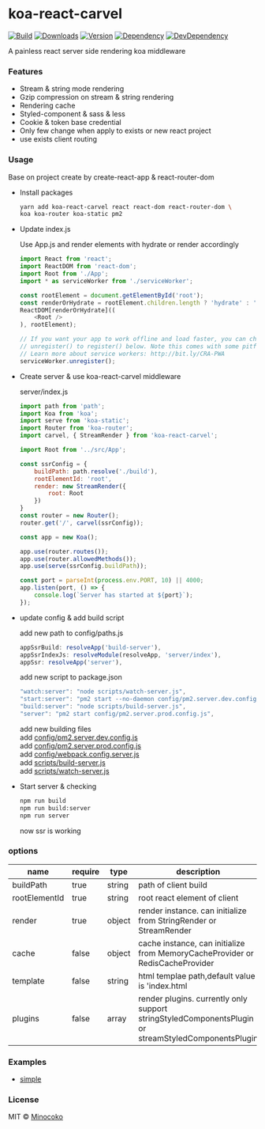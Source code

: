 # koa-react-carvel
[![Build][travis-img]][travis]
[![Downloads][koa-react-carvel-dt-img]][koa-react-carvel-pkg]
[![Version][koa-react-carvel-v-img]][koa-react-carvel-pkg]
[![Dependency][dependency-img]][dependency]
[![DevDependency][devDependency-img]][dependency]

[travis-img]: https://travis-ci.org/minocoko/koa-react-carvel.svg
[travis]: https://travis-ci.org/minocoko/koa-react-carvel
[coveralls-img]: https://coveralls.io/repos/github/minocoko/koa-react-carvel/badge.svg
[coveralls]: https://coveralls.io/github/minocoko/koa-react-carvel
[koa-react-carvel-pkg]: https://www.npmjs.com/package/koa-react-carvel
[koa-react-carvel-dt-img]: https://img.shields.io/npm/dt/koa-react-carvel.svg
[koa-react-carvel-v-img]: https://img.shields.io/npm/v/koa-react-carvel.svg
[dependency]: https://david-dm.org/minocoko/koa-react-carvel
[dependency-img]: https://david-dm.org/minocoko/koa-react-carvel/status.svg
[devDependency-img]: https://david-dm.org/minocoko/koa-react-carvel/dev-status.svg

A painless react server side rendering koa middleware

### Features
* Stream & string mode rendering
* Gzip compression on stream & string rendering
* Rendering cache
* Styled-component & sass & less
* Cookie & token base credential
* Only few change when apply to exists or new react project
* use exists client routing

### Usage

Base on project create by create-react-app & react-router-dom

* Install packages
    ```bash
    yarn add koa-react-carvel react react-dom react-router-dom \
    koa koa-router koa-static pm2
    ```

* Update index.js

    Use App.js and render elements with hydrate or render accordingly
    ```javascript
    import React from 'react';
    import ReactDOM from 'react-dom';
    import Root from './App';
    import * as serviceWorker from './serviceWorker';

    const rootElement = document.getElementById('root');
    const renderOrHydrate = rootElement.children.length ? 'hydrate' : 'render';
    ReactDOM[renderOrHydrate]((
        <Root />
    ), rootElement);

    // If you want your app to work offline and load faster, you can change
    // unregister() to register() below. Note this comes with some pitfalls.
    // Learn more about service workers: http://bit.ly/CRA-PWA
    serviceWorker.unregister();

    ```

* Create server & use koa-react-carvel middleware

    server/index.js
    ```javascript
    import path from 'path';
    import Koa from 'koa';
    import serve from 'koa-static';
    import Router from 'koa-router';
    import carvel, { StreamRender } from 'koa-react-carvel';

    import Root from '../src/App';

    const ssrConfig = {
        buildPath: path.resolve('./build'),
        rootElementId: 'root',
        render: new StreamRender({
            root: Root
        })
    }
    const router = new Router();
    router.get('/', carvel(ssrConfig));

    const app = new Koa();

    app.use(router.routes());
    app.use(router.allowedMethods());
    app.use(serve(ssrConfig.buildPath));

    const port = parseInt(process.env.PORT, 10) || 4000;
    app.listen(port, () => {
        console.log(`Server has started at ${port}`);
    });

    ```

* update config & add build script

    add new path to config/paths.js
    ```javascript
    appSsrBuild: resolveApp('build-server'),
    appSsrIndexJs: resolveModule(resolveApp, 'server/index'),
    appSsr: resolveApp('server'),
    ```

    add new script to package.json
    ```javascript
    "watch:server": "node scripts/watch-server.js",
    "start:server": "pm2 start --no-daemon config/pm2.server.dev.config.js",
    "build:server": "node scripts/build-server.js",
    "server": "pm2 start config/pm2.server.prod.config.js",
    ```

    add new building files<br>
    add [config/pm2.server.dev.config.js](examples/simple/config/pm2.server.dev.config.js) <br>
    add [config/pm2.server.prod.config.js](examples/simple/config/pm2.server.prod.config.js) <br>
    add [config/webpack.config.server.js](examples/simple/config/webpack.config.server.js) <br>
    add [scripts/build-server.js](examples/simple/scripts/build-server.js) <br>
    add [scripts/watch-server.js](examples/simple/scripts/watch-server.js) <br>
    

* Start server & checking

    ```bash
    npm run build
    npm run build:server
    npm run server
    ```
    now ssr is working

### options

|   name            |   require     |   type        |   description                                                                     |
|   -----------     |   ----------- |   ----------- |   -----------                                                                     |
|   buildPath       |   true        |   string      |   path of client build                                                            |
|   rootElementId   |   true        |   string      |   root react element of client                                                    |
|   render          |   true        |   object      |   render instance. can initialize from StringRender or StreamRender               |
|   cache           |   false       |   object      |   cache instance, can initialize from MemoryCacheProvider or RedisCacheProvider   |
|   template        |   false       |   string      |   html templae path,default value is 'index.html                                  |
|   plugins         |   false       |   array       |   render plugins. currently only support stringStyledComponentsPlugin or streamStyledComponentsPlugin |


### Examples

* [simple](examples/simple)

### License

MIT © [Minocoko](mailto:minocoko@outlook.com)
